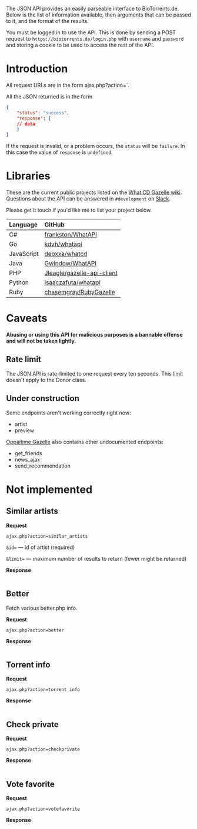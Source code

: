 The JSON API provides an easily parseable interface to BioTorrents.de.
Below is the list of information available, then arguments that can be passed to it, and the format of the results.

You must be logged in to use the API.
This is done by sending a POST request to
`https://biotorrents.de/login.php` with `username` and `password`
and storing a cookie to be used to access the rest of the API.


# Introduction

All request URLs are in the form
ajax.php?action=<action>`.

All the JSON returned is in the form
```json
{
    "status": "success",
    "response": {
	// data
    }
}
```

If the request is invalid, or a problem occurs, the `status` will be `failure`.
In this case the value of `response` is `undefined`.


# Libraries

These are the current public projects listed on the
[What.CD Gazelle wiki](https://github.com/WhatCD/Gazelle/wiki/JSON-API-Documentation).
Questions about the API can be answered in `#development` on
[Slack](https://join.slack.com/t/biotorrents/shared_invite/enQtODY2Mzg5NzI2OTk5LWQ0NmRlYzZmYTYwMzc3MjJlMzc4ZGJkNzQ1OWE4NDAxYTc3ZTdjY2NkOGRjNDA5MDAxZTA1Y2Y3M2MzMzIwZGY).

Please get it touch if you'd like me to list your project below.


| Language	| GitHub |
| :--		| :-- |
| C#		| [frankston/WhatAPI](https://github.com/frankston/WhatAPI) |
| Go		| [kdvh/whatapi](https://github.com/kdvh/whatapi) |
| JavaScript	| [deoxxa/whatcd](https://github.com/deoxxa/whatcd) |
| Java		| [Gwindow/WhatAPI](https://github.com/Gwindow/WhatAPI) |
| PHP		| [Jleagle/gazelle-api-client](https://github.com/Jleagle/gazelle-api-client) |
| Python	| [isaaczafuta/whatapi](https://github.com/isaaczafuta/whatapi) |
| Ruby		| [chasemgray/RubyGazelle](https://github.com/chasemgray/RubyGazelle) |


# Caveats

**Abusing or using this API for malicious purposes is a bannable offense and will not be taken lightly.**


## Rate limit

The JSON API is rate-limited to one request every ten seconds.
This limit doesn't apply to the Donor class.


## Under construction

Some endpoints aren't working correctly right now:

- artist
- preview

[Oppaitime Gazelle](https://git.oppaiti.me/Oppaitime/Gazelle)
also contains other undocumented endpoints:

- get_friends
- news_ajax
- send_recommendation


# Not implemented

## Similar artists

**Request**

`ajax.php?action=similar_artists`

`&id=` — id of artist (required)

`&limit=` — maximum number of results to return (fewer might be returned)


**Response**

```json

```


## Better

Fetch various better.php info.


**Request**

`ajax.php?action=better`


**Response**

```json

```



## Torrent info

**Request**

`ajax.php?action=torrent_info`


**Response**

```json

```


## Check private

**Request**

`ajax.php?action=checkprivate`


**Response**

```json

```


## Vote favorite

**Request**

`ajax.php?action=votefavorite`


**Response**

```json

```
